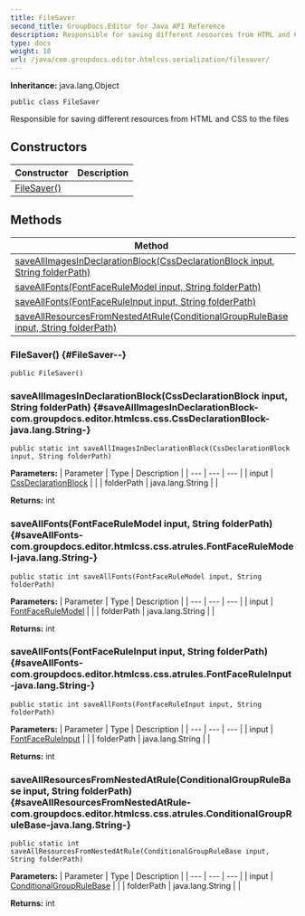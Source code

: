 ```yaml
---
title: FileSaver
second_title: GroupDocs.Editor for Java API Reference
description: Responsible for saving different resources from HTML and CSS to the files
type: docs
weight: 10
url: /java/com.groupdocs.editor.htmlcss.serialization/filesaver/
---
```

**Inheritance:**
java.lang.Object
```
public class FileSaver
```

Responsible for saving different resources from HTML and CSS to the files
## Constructors

| Constructor | Description |
| --- | --- |
| [FileSaver()](#FileSaver--) |  |
## Methods

| Method | Description |
| --- | --- |
| [saveAllImagesInDeclarationBlock(CssDeclarationBlock input, String folderPath)](#saveAllImagesInDeclarationBlock-com.groupdocs.editor.htmlcss.css.CssDeclarationBlock-java.lang.String-) |  |
| [saveAllFonts(FontFaceRuleModel input, String folderPath)](#saveAllFonts-com.groupdocs.editor.htmlcss.css.atrules.FontFaceRuleModel-java.lang.String-) |  |
| [saveAllFonts(FontFaceRuleInput input, String folderPath)](#saveAllFonts-com.groupdocs.editor.htmlcss.css.atrules.FontFaceRuleInput-java.lang.String-) |  |
| [saveAllResourcesFromNestedAtRule(ConditionalGroupRuleBase input, String folderPath)](#saveAllResourcesFromNestedAtRule-com.groupdocs.editor.htmlcss.css.atrules.ConditionalGroupRuleBase-java.lang.String-) |  |
### FileSaver() {#FileSaver--}
```
public FileSaver()
```


### saveAllImagesInDeclarationBlock(CssDeclarationBlock input, String folderPath) {#saveAllImagesInDeclarationBlock-com.groupdocs.editor.htmlcss.css.CssDeclarationBlock-java.lang.String-}
```
public static int saveAllImagesInDeclarationBlock(CssDeclarationBlock input, String folderPath)
```




**Parameters:**
| Parameter | Type | Description |
| --- | --- | --- |
| input | [CssDeclarationBlock](../../com.groupdocs.editor.htmlcss.css/cssdeclarationblock) |  |
| folderPath | java.lang.String |  |

**Returns:**
int
### saveAllFonts(FontFaceRuleModel input, String folderPath) {#saveAllFonts-com.groupdocs.editor.htmlcss.css.atrules.FontFaceRuleModel-java.lang.String-}
```
public static int saveAllFonts(FontFaceRuleModel input, String folderPath)
```




**Parameters:**
| Parameter | Type | Description |
| --- | --- | --- |
| input | [FontFaceRuleModel](../../com.groupdocs.editor.htmlcss.css.atrules/fontfacerulemodel) |  |
| folderPath | java.lang.String |  |

**Returns:**
int
### saveAllFonts(FontFaceRuleInput input, String folderPath) {#saveAllFonts-com.groupdocs.editor.htmlcss.css.atrules.FontFaceRuleInput-java.lang.String-}
```
public static int saveAllFonts(FontFaceRuleInput input, String folderPath)
```




**Parameters:**
| Parameter | Type | Description |
| --- | --- | --- |
| input | [FontFaceRuleInput](../../com.groupdocs.editor.htmlcss.css.atrules/fontfaceruleinput) |  |
| folderPath | java.lang.String |  |

**Returns:**
int
### saveAllResourcesFromNestedAtRule(ConditionalGroupRuleBase input, String folderPath) {#saveAllResourcesFromNestedAtRule-com.groupdocs.editor.htmlcss.css.atrules.ConditionalGroupRuleBase-java.lang.String-}
```
public static int saveAllResourcesFromNestedAtRule(ConditionalGroupRuleBase input, String folderPath)
```




**Parameters:**
| Parameter | Type | Description |
| --- | --- | --- |
| input | [ConditionalGroupRuleBase](../../com.groupdocs.editor.htmlcss.css.atrules/conditionalgrouprulebase) |  |
| folderPath | java.lang.String |  |

**Returns:**
int
